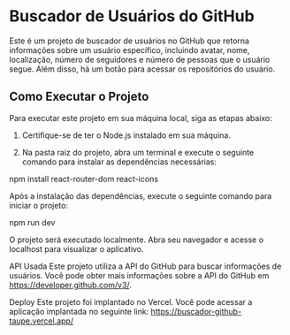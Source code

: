 # Buscador de Usuários do GitHub

Este é um projeto de buscador de usuários no GitHub que retorna informações sobre um usuário específico,
incluindo avatar, nome, localização, número de seguidores e número de pessoas que o usuário segue. Além disso,
há um botão para acessar os repositórios do usuário.

## Como Executar o Projeto

Para executar este projeto em sua máquina local, siga as etapas abaixo:

1. Certifique-se de ter o Node.js instalado em sua máquina.

2. Na pasta raiz do projeto, abra um terminal e execute o seguinte comando para instalar as dependências
necessárias:

npm install react-router-dom react-icons

Após a instalação das dependências, execute o seguinte comando para iniciar o projeto:

npm run dev

O projeto será executado localmente. Abra seu navegador e acesse o localhost para visualizar o aplicativo.

API Usada
Este projeto utiliza a API do GitHub para buscar informações de usuários. Você pode obter mais informações
sobre a API do GitHub em https://developer.github.com/v3/.

Deploy
Este projeto foi implantado no Vercel. Você pode acessar a aplicação implantada no seguinte link:
https://buscador-github-taupe.vercel.app/
